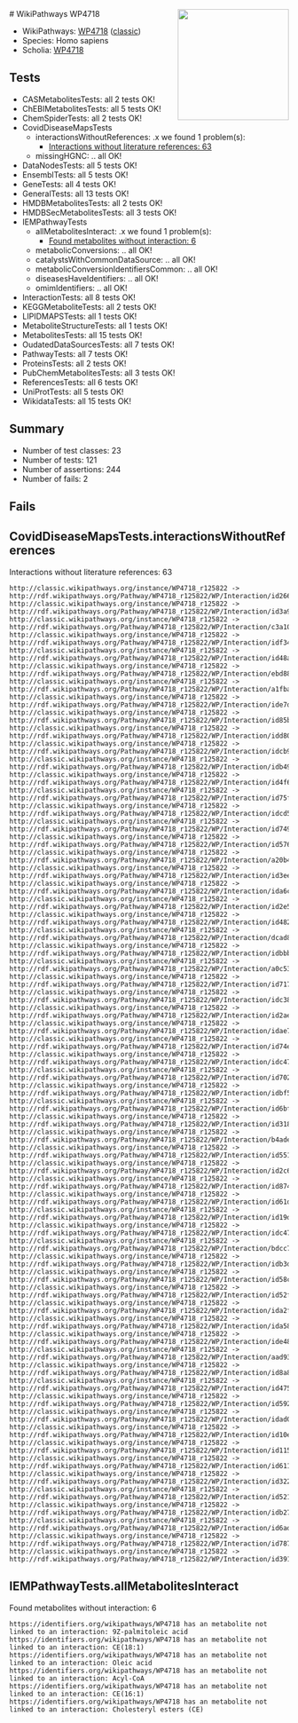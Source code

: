 <img style="float: right; width: 200px" src="https://cms-assets.nporadio.nl/npo3fm/NPO-Serious-Request-Logo-Groen-Ik-Steun-RGB.png" />
# WikiPathways WP4718

* WikiPathways: [WP4718](https://wikipathways.org/pathways/WP4718) ([classic](https://classic.wikipathways.org/instance/WP4718))
* Species: Homo sapiens
* Scholia: [WP4718](https://scholia.toolforge.org/wikipathways/WP4718)
## Tests
* CASMetabolitesTests: all 2 tests OK!
* ChEBIMetabolitesTests: all 5 tests OK!
* ChemSpiderTests: all 2 tests OK!
* CovidDiseaseMapsTests
    * interactionsWithoutReferences: .x we found 1 problem(s):
        * [Interactions without literature references: 63](#9701cd7f)
    * missingHGNC: .. all OK!
* DataNodesTests: all 5 tests OK!
* EnsemblTests: all 5 tests OK!
* GeneTests: all 4 tests OK!
* GeneralTests: all 13 tests OK!
* HMDBMetabolitesTests: all 2 tests OK!
* HMDBSecMetabolitesTests: all 3 tests OK!
* IEMPathwayTests
    * allMetabolitesInteract: .x we found 1 problem(s):
        * [Found metabolites without interaction: 6](#2bc2e7f1)
    * metabolicConversions: .. all OK!
    * catalystsWithCommonDataSource: .. all OK!
    * metabolicConversionIdentifiersCommon: .. all OK!
    * diseasesHaveIdentifiers: .. all OK!
    * omimIdentifiers: .. all OK!
* InteractionTests: all 8 tests OK!
* KEGGMetaboliteTests: all 2 tests OK!
* LIPIDMAPSTests: all 1 tests OK!
* MetaboliteStructureTests: all 1 tests OK!
* MetabolitesTests: all 15 tests OK!
* OudatedDataSourcesTests: all 7 tests OK!
* PathwayTests: all 7 tests OK!
* ProteinsTests: all 2 tests OK!
* PubChemMetabolitesTests: all 3 tests OK!
* ReferencesTests: all 6 tests OK!
* UniProtTests: all 5 tests OK!
* WikidataTests: all 15 tests OK!


## Summary

* Number of test classes: 23
* Number of tests: 121
* Number of assertions: 244
* Number of fails: 2

## Fails

<a name="9701cd7f" />

## CovidDiseaseMapsTests.interactionsWithoutReferences

Interactions without literature references: 63
```
http://classic.wikipathways.org/instance/WP4718_r125822 -> http://rdf.wikipathways.org/Pathway/WP4718_r125822/WP/Interaction/id2666b4a6
http://classic.wikipathways.org/instance/WP4718_r125822 -> http://rdf.wikipathways.org/Pathway/WP4718_r125822/WP/Interaction/id3a9081b8
http://classic.wikipathways.org/instance/WP4718_r125822 -> http://rdf.wikipathways.org/Pathway/WP4718_r125822/WP/Interaction/c3a10
http://classic.wikipathways.org/instance/WP4718_r125822 -> http://rdf.wikipathways.org/Pathway/WP4718_r125822/WP/Interaction/idf345d5ea
http://classic.wikipathways.org/instance/WP4718_r125822 -> http://rdf.wikipathways.org/Pathway/WP4718_r125822/WP/Interaction/id48a58096
http://classic.wikipathways.org/instance/WP4718_r125822 -> http://rdf.wikipathways.org/Pathway/WP4718_r125822/WP/Interaction/ebd88
http://classic.wikipathways.org/instance/WP4718_r125822 -> http://rdf.wikipathways.org/Pathway/WP4718_r125822/WP/Interaction/a1fba
http://classic.wikipathways.org/instance/WP4718_r125822 -> http://rdf.wikipathways.org/Pathway/WP4718_r125822/WP/Interaction/ide7db421a
http://classic.wikipathways.org/instance/WP4718_r125822 -> http://rdf.wikipathways.org/Pathway/WP4718_r125822/WP/Interaction/id85b559d0
http://classic.wikipathways.org/instance/WP4718_r125822 -> http://rdf.wikipathways.org/Pathway/WP4718_r125822/WP/Interaction/idd80c8fa5
http://classic.wikipathways.org/instance/WP4718_r125822 -> http://rdf.wikipathways.org/Pathway/WP4718_r125822/WP/Interaction/idcb91214
http://classic.wikipathways.org/instance/WP4718_r125822 -> http://rdf.wikipathways.org/Pathway/WP4718_r125822/WP/Interaction/idb494995e
http://classic.wikipathways.org/instance/WP4718_r125822 -> http://rdf.wikipathways.org/Pathway/WP4718_r125822/WP/Interaction/id4f69d5a
http://classic.wikipathways.org/instance/WP4718_r125822 -> http://rdf.wikipathways.org/Pathway/WP4718_r125822/WP/Interaction/id75fcb1bb
http://classic.wikipathways.org/instance/WP4718_r125822 -> http://rdf.wikipathways.org/Pathway/WP4718_r125822/WP/Interaction/idcd507b5e
http://classic.wikipathways.org/instance/WP4718_r125822 -> http://rdf.wikipathways.org/Pathway/WP4718_r125822/WP/Interaction/id749202e1
http://classic.wikipathways.org/instance/WP4718_r125822 -> http://rdf.wikipathways.org/Pathway/WP4718_r125822/WP/Interaction/id57690b3f
http://classic.wikipathways.org/instance/WP4718_r125822 -> http://rdf.wikipathways.org/Pathway/WP4718_r125822/WP/Interaction/a20b4
http://classic.wikipathways.org/instance/WP4718_r125822 -> http://rdf.wikipathways.org/Pathway/WP4718_r125822/WP/Interaction/id3eed3a19
http://classic.wikipathways.org/instance/WP4718_r125822 -> http://rdf.wikipathways.org/Pathway/WP4718_r125822/WP/Interaction/ida6c1d920
http://classic.wikipathways.org/instance/WP4718_r125822 -> http://rdf.wikipathways.org/Pathway/WP4718_r125822/WP/Interaction/id2e5582ce
http://classic.wikipathways.org/instance/WP4718_r125822 -> http://rdf.wikipathways.org/Pathway/WP4718_r125822/WP/Interaction/id482fbab5
http://classic.wikipathways.org/instance/WP4718_r125822 -> http://rdf.wikipathways.org/Pathway/WP4718_r125822/WP/Interaction/dcad8
http://classic.wikipathways.org/instance/WP4718_r125822 -> http://rdf.wikipathways.org/Pathway/WP4718_r125822/WP/Interaction/idbbb5528b
http://classic.wikipathways.org/instance/WP4718_r125822 -> http://rdf.wikipathways.org/Pathway/WP4718_r125822/WP/Interaction/a0c53
http://classic.wikipathways.org/instance/WP4718_r125822 -> http://rdf.wikipathways.org/Pathway/WP4718_r125822/WP/Interaction/id7174efd
http://classic.wikipathways.org/instance/WP4718_r125822 -> http://rdf.wikipathways.org/Pathway/WP4718_r125822/WP/Interaction/idc3892106
http://classic.wikipathways.org/instance/WP4718_r125822 -> http://rdf.wikipathways.org/Pathway/WP4718_r125822/WP/Interaction/id2ae1dd57
http://classic.wikipathways.org/instance/WP4718_r125822 -> http://rdf.wikipathways.org/Pathway/WP4718_r125822/WP/Interaction/idae71aeb2
http://classic.wikipathways.org/instance/WP4718_r125822 -> http://rdf.wikipathways.org/Pathway/WP4718_r125822/WP/Interaction/id74e4bb64
http://classic.wikipathways.org/instance/WP4718_r125822 -> http://rdf.wikipathways.org/Pathway/WP4718_r125822/WP/Interaction/idc477ee2a
http://classic.wikipathways.org/instance/WP4718_r125822 -> http://rdf.wikipathways.org/Pathway/WP4718_r125822/WP/Interaction/id702c4126
http://classic.wikipathways.org/instance/WP4718_r125822 -> http://rdf.wikipathways.org/Pathway/WP4718_r125822/WP/Interaction/idbf581684
http://classic.wikipathways.org/instance/WP4718_r125822 -> http://rdf.wikipathways.org/Pathway/WP4718_r125822/WP/Interaction/id6bf4d8b9
http://classic.wikipathways.org/instance/WP4718_r125822 -> http://rdf.wikipathways.org/Pathway/WP4718_r125822/WP/Interaction/id318cc971
http://classic.wikipathways.org/instance/WP4718_r125822 -> http://rdf.wikipathways.org/Pathway/WP4718_r125822/WP/Interaction/b4ade
http://classic.wikipathways.org/instance/WP4718_r125822 -> http://rdf.wikipathways.org/Pathway/WP4718_r125822/WP/Interaction/id551b71e9
http://classic.wikipathways.org/instance/WP4718_r125822 -> http://rdf.wikipathways.org/Pathway/WP4718_r125822/WP/Interaction/id2c66cd62
http://classic.wikipathways.org/instance/WP4718_r125822 -> http://rdf.wikipathways.org/Pathway/WP4718_r125822/WP/Interaction/id874dcb8d
http://classic.wikipathways.org/instance/WP4718_r125822 -> http://rdf.wikipathways.org/Pathway/WP4718_r125822/WP/Interaction/id61d37689
http://classic.wikipathways.org/instance/WP4718_r125822 -> http://rdf.wikipathways.org/Pathway/WP4718_r125822/WP/Interaction/id19d7a456
http://classic.wikipathways.org/instance/WP4718_r125822 -> http://rdf.wikipathways.org/Pathway/WP4718_r125822/WP/Interaction/idc47b154c
http://classic.wikipathways.org/instance/WP4718_r125822 -> http://rdf.wikipathways.org/Pathway/WP4718_r125822/WP/Interaction/bdcc7
http://classic.wikipathways.org/instance/WP4718_r125822 -> http://rdf.wikipathways.org/Pathway/WP4718_r125822/WP/Interaction/idb3de7a39
http://classic.wikipathways.org/instance/WP4718_r125822 -> http://rdf.wikipathways.org/Pathway/WP4718_r125822/WP/Interaction/id58c774ca
http://classic.wikipathways.org/instance/WP4718_r125822 -> http://rdf.wikipathways.org/Pathway/WP4718_r125822/WP/Interaction/id52f0d840
http://classic.wikipathways.org/instance/WP4718_r125822 -> http://rdf.wikipathways.org/Pathway/WP4718_r125822/WP/Interaction/ida2f1181b
http://classic.wikipathways.org/instance/WP4718_r125822 -> http://rdf.wikipathways.org/Pathway/WP4718_r125822/WP/Interaction/ida58d2ffd
http://classic.wikipathways.org/instance/WP4718_r125822 -> http://rdf.wikipathways.org/Pathway/WP4718_r125822/WP/Interaction/ide48549e2
http://classic.wikipathways.org/instance/WP4718_r125822 -> http://rdf.wikipathways.org/Pathway/WP4718_r125822/WP/Interaction/aad93
http://classic.wikipathways.org/instance/WP4718_r125822 -> http://rdf.wikipathways.org/Pathway/WP4718_r125822/WP/Interaction/id8a84238a
http://classic.wikipathways.org/instance/WP4718_r125822 -> http://rdf.wikipathways.org/Pathway/WP4718_r125822/WP/Interaction/id4755548d
http://classic.wikipathways.org/instance/WP4718_r125822 -> http://rdf.wikipathways.org/Pathway/WP4718_r125822/WP/Interaction/id592ed15c
http://classic.wikipathways.org/instance/WP4718_r125822 -> http://rdf.wikipathways.org/Pathway/WP4718_r125822/WP/Interaction/idad096071
http://classic.wikipathways.org/instance/WP4718_r125822 -> http://rdf.wikipathways.org/Pathway/WP4718_r125822/WP/Interaction/id10e71238
http://classic.wikipathways.org/instance/WP4718_r125822 -> http://rdf.wikipathways.org/Pathway/WP4718_r125822/WP/Interaction/id115479da
http://classic.wikipathways.org/instance/WP4718_r125822 -> http://rdf.wikipathways.org/Pathway/WP4718_r125822/WP/Interaction/id611397ba
http://classic.wikipathways.org/instance/WP4718_r125822 -> http://rdf.wikipathways.org/Pathway/WP4718_r125822/WP/Interaction/id322b7e88
http://classic.wikipathways.org/instance/WP4718_r125822 -> http://rdf.wikipathways.org/Pathway/WP4718_r125822/WP/Interaction/id5218a753
http://classic.wikipathways.org/instance/WP4718_r125822 -> http://rdf.wikipathways.org/Pathway/WP4718_r125822/WP/Interaction/idb27ed89f
http://classic.wikipathways.org/instance/WP4718_r125822 -> http://rdf.wikipathways.org/Pathway/WP4718_r125822/WP/Interaction/id6ad03ab
http://classic.wikipathways.org/instance/WP4718_r125822 -> http://rdf.wikipathways.org/Pathway/WP4718_r125822/WP/Interaction/id7876c265
http://classic.wikipathways.org/instance/WP4718_r125822 -> http://rdf.wikipathways.org/Pathway/WP4718_r125822/WP/Interaction/id3919ac31
```

<a name="2bc2e7f1" />

## IEMPathwayTests.allMetabolitesInteract

Found metabolites without interaction: 6
```
https://identifiers.org/wikipathways/WP4718 has an metabolite not linked to an interaction: 9Z-palmitoleic acid
https://identifiers.org/wikipathways/WP4718 has an metabolite not linked to an interaction: CE(18:1)
https://identifiers.org/wikipathways/WP4718 has an metabolite not linked to an interaction: Oleic acid
https://identifiers.org/wikipathways/WP4718 has an metabolite not linked to an interaction: Acyl-CoA
https://identifiers.org/wikipathways/WP4718 has an metabolite not linked to an interaction: CE(16:1)
https://identifiers.org/wikipathways/WP4718 has an metabolite not linked to an interaction: Cholesteryl esters (CE)
```

